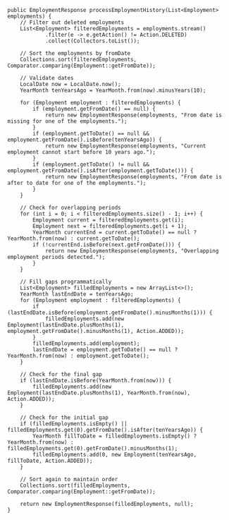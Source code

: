 
    public EmploymentResponse processEmploymentHistory(List<Employment> employments) {
        // Filter out deleted employments
        List<Employment> filteredEmployments = employments.stream()
                .filter(e -> e.getAction() != Action.DELETED)
                .collect(Collectors.toList());

        // Sort the employments by fromDate
        Collections.sort(filteredEmployments, Comparator.comparing(Employment::getFromDate));

        // Validate dates
        LocalDate now = LocalDate.now();
        YearMonth tenYearsAgo = YearMonth.from(now).minusYears(10);

        for (Employment employment : filteredEmployments) {
            if (employment.getFromDate() == null) {
                return new EmploymentResponse(employments, "From date is missing for one of the employments.");
            }
            if (employment.getToDate() == null && employment.getFromDate().isBefore(tenYearsAgo)) {
                return new EmploymentResponse(employments, "Current employment cannot start before 10 years ago.");
            }
            if (employment.getToDate() != null && employment.getFromDate().isAfter(employment.getToDate())) {
                return new EmploymentResponse(employments, "From date is after to date for one of the employments.");
            }
        }

        // Check for overlapping periods
        for (int i = 0; i < filteredEmployments.size() - 1; i++) {
            Employment current = filteredEmployments.get(i);
            Employment next = filteredEmployments.get(i + 1);
            YearMonth currentEnd = current.getToDate() == null ? YearMonth.from(now) : current.getToDate();
            if (!currentEnd.isBefore(next.getFromDate())) {
                return new EmploymentResponse(employments, "Overlapping employment periods detected.");
            }
        }

        // Fill gaps programmatically
        List<Employment> filledEmployments = new ArrayList<>();
        YearMonth lastEndDate = tenYearsAgo;
        for (Employment employment : filteredEmployments) {
            if (lastEndDate.isBefore(employment.getFromDate().minusMonths(1))) {
                filledEmployments.add(new Employment(lastEndDate.plusMonths(1), employment.getFromDate().minusMonths(1), Action.ADDED));
            }
            filledEmployments.add(employment);
            lastEndDate = employment.getToDate() == null ? YearMonth.from(now) : employment.getToDate();
        }

        // Check for the final gap
        if (lastEndDate.isBefore(YearMonth.from(now))) {
            filledEmployments.add(new Employment(lastEndDate.plusMonths(1), YearMonth.from(now), Action.ADDED));
        }

        // Check for the initial gap
        if (filledEmployments.isEmpty() || filledEmployments.get(0).getFromDate().isAfter(tenYearsAgo)) {
            YearMonth fillToDate = filledEmployments.isEmpty() ? YearMonth.from(now) : filledEmployments.get(0).getFromDate().minusMonths(1);
            filledEmployments.add(0, new Employment(tenYearsAgo, fillToDate, Action.ADDED));
        }

        // Sort again to maintain order
        Collections.sort(filledEmployments, Comparator.comparing(Employment::getFromDate));

        return new EmploymentResponse(filledEmployments, null);
    }
